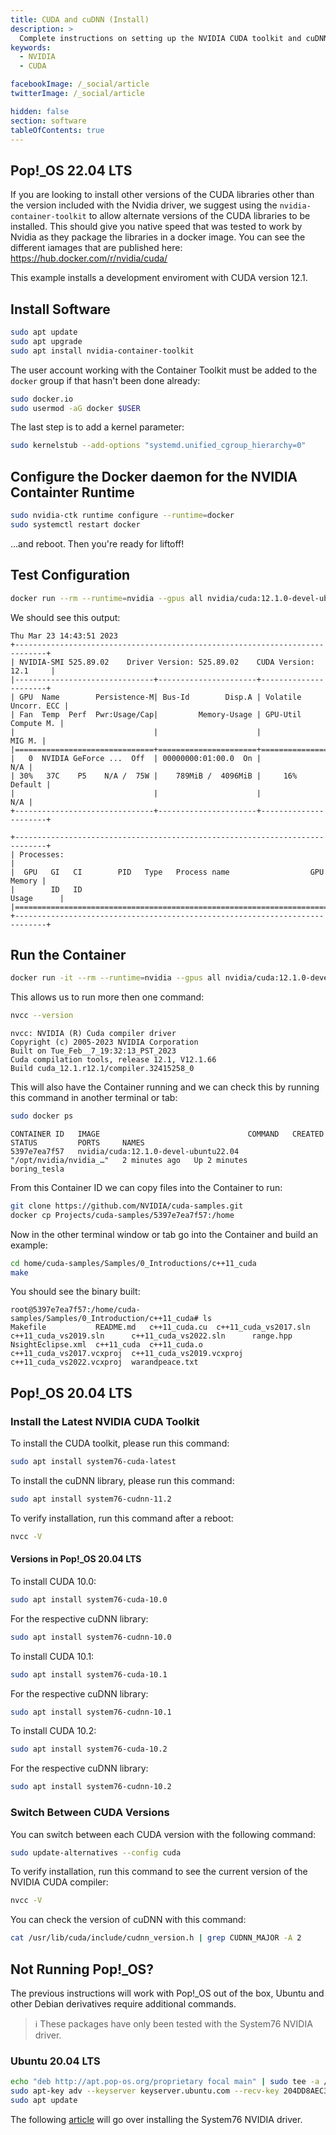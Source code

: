 ```yaml
---
title: CUDA and cuDNN (Install)
description: >
  Complete instructions on setting up the NVIDIA CUDA toolkit and cuDNN libraries
keywords:
  - NVIDIA
  - CUDA

facebookImage: /_social/article
twitterImage: /_social/article

hidden: false
section: software
tableOfContents: true
---
```


## Pop!\_OS 22.04 LTS

If you are looking to install other versions of the CUDA libraries other than the version included with the Nvidia driver, we suggest using the `nvidia-container-toolkit` to allow alternate versions of the CUDA libraries to be installed. This should give you native speed that was tested to work by Nvidia as they package the libraries in a docker image. You can see the different iamages that are published here: <https://hub.docker.com/r/nvidia/cuda/>

This example installs a development enviroment with CUDA version 12.1.

## Install Software

```bash
sudo apt update
sudo apt upgrade
sudo apt install nvidia-container-toolkit
```

The user account working with the Container Toolkit must be added to the `docker` group if that hasn't been done already:

```bash
sudo docker.io
sudo usermod -aG docker $USER
```

The last step is to add a kernel parameter:

```bash
sudo kernelstub --add-options "systemd.unified_cgroup_hierarchy=0"
```

## Configure the Docker daemon for the NVIDIA Containter Runtime

```bash
sudo nvidia-ctk runtime configure --runtime=docker
sudo systemctl restart docker
```

...and reboot. Then you're ready for liftoff!

## Test Configuration

```bash
docker run --rm --runtime=nvidia --gpus all nvidia/cuda:12.1.0-devel-ubuntu22.04 nvidia-smi
```

We should see this output:

```
Thu Mar 23 14:43:51 2023       
+-----------------------------------------------------------------------------+
| NVIDIA-SMI 525.89.02    Driver Version: 525.89.02    CUDA Version: 12.1     |
|-------------------------------+----------------------+----------------------+
| GPU  Name        Persistence-M| Bus-Id        Disp.A | Volatile Uncorr. ECC |
| Fan  Temp  Perf  Pwr:Usage/Cap|         Memory-Usage | GPU-Util  Compute M. |
|                               |                      |               MIG M. |
|===============================+======================+======================|
|   0  NVIDIA GeForce ...  Off  | 00000000:01:00.0  On |                  N/A |
| 30%   37C    P5    N/A /  75W |    789MiB /  4096MiB |     16%      Default |
|                               |                      |                  N/A |
+-------------------------------+----------------------+----------------------+
                                                                               
+-----------------------------------------------------------------------------+
| Processes:                                                                  |
|  GPU   GI   CI        PID   Type   Process name                  GPU Memory |
|        ID   ID                                                   Usage      |
|=============================================================================|
+-----------------------------------------------------------------------------+
```

## Run the Container

```bash
docker run -it --rm --runtime=nvidia --gpus all nvidia/cuda:12.1.0-devel-ubuntu22.04 bash
```

This allows us to run more then one command:

```bash
nvcc --version
```

```
nvcc: NVIDIA (R) Cuda compiler driver
Copyright (c) 2005-2023 NVIDIA Corporation
Built on Tue_Feb__7_19:32:13_PST_2023
Cuda compilation tools, release 12.1, V12.1.66
Build cuda_12.1.r12.1/compiler.32415258_0
```

This will also have the Container running and we can check this by running this command in another terminal or tab:

```bash
sudo docker ps
```

```
CONTAINER ID   IMAGE                                 COMMAND   CREATED         STATUS         PORTS     NAMES
5397e7ea7f57   nvidia/cuda:12.1.0-devel-ubuntu22.04   "/opt/nvidia/nvidia_…"   2 minutes ago   Up 2 minutes             boring_tesla
```

From this Container ID we can copy files into the Container to run:

```bash
git clone https://github.com/NVIDIA/cuda-samples.git
docker cp Projects/cuda-samples/5397e7ea7f57:/home
```

Now in the other terminal window or tab go into the Container and build an example:

```bash
cd home/cuda-samples/Samples/0_Introductions/c++11_cuda
make
```

You should see the binary built:

```
root@5397e7ea7f57:/home/cuda-samples/Samples/0_Introduction/c++11_cuda# ls
Makefile           README.md   c++11_cuda.cu  c++11_cuda_vs2017.sln      c++11_cuda_vs2019.sln      c++11_cuda_vs2022.sln      range.hpp
NsightEclipse.xml  c++11_cuda  c++11_cuda.o   c++11_cuda_vs2017.vcxproj  c++11_cuda_vs2019.vcxproj  c++11_cuda_vs2022.vcxproj  warandpeace.txt
```

## Pop!\_OS 20.04 LTS

### Install the Latest NVIDIA CUDA Toolkit

To install the CUDA toolkit, please run this command:

```bash
sudo apt install system76-cuda-latest
```

To install the cuDNN library, please run this command:

```bash
sudo apt install system76-cudnn-11.2
```

To verify installation, run this command after a reboot:

```bash
nvcc -V
```

#### Versions in Pop!\_OS 20.04 LTS

To install CUDA 10.0:

```bash
sudo apt install system76-cuda-10.0
```

For the respective cuDNN library:

```bash
sudo apt install system76-cudnn-10.0
```

To install CUDA 10.1:

```bash
sudo apt install system76-cuda-10.1
```

For the respective cuDNN library:

```bash
sudo apt install system76-cudnn-10.1
```

To install CUDA 10.2:

```bash
sudo apt install system76-cuda-10.2
```

For the respective cuDNN library:

```bash
sudo apt install system76-cudnn-10.2
```

### Switch Between CUDA Versions

You can switch between each CUDA version with the following command:

```bash
sudo update-alternatives --config cuda
```

To verify installation, run this command to see the current version of the NVIDIA CUDA compiler:

```bash
nvcc -V
```

You can check the version of cuDNN with this command:

```bash
cat /usr/lib/cuda/include/cudnn_version.h | grep CUDNN_MAJOR -A 2       
```

## Not Running Pop!_OS?

The previous instructions will work with Pop!_OS out of the box, Ubuntu and other Debian derivatives require additional commands.

> ℹ️ These packages have only been tested with the System76 NVIDIA driver.

### Ubuntu 20.04 LTS

```bash
echo "deb http://apt.pop-os.org/proprietary focal main" | sudo tee -a /etc/apt/sources.list.d/pop-proprietary.list
sudo apt-key adv --keyserver keyserver.ubuntu.com --recv-key 204DD8AEC33A7AFF
sudo apt update
```

The following [article](/articles/system76-driver) will go over installing the System76 NVIDIA driver.
